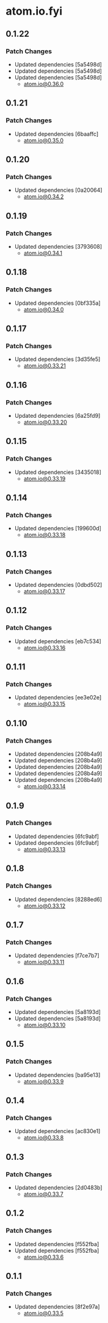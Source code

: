 # atom.io.fyi

## 0.1.22

### Patch Changes

- Updated dependencies [5a5498d]
- Updated dependencies [5a5498d]
- Updated dependencies [5a5498d]
  - atom.io@0.36.0

## 0.1.21

### Patch Changes

- Updated dependencies [6baaffc]
  - atom.io@0.35.0

## 0.1.20

### Patch Changes

- Updated dependencies [0a20064]
  - atom.io@0.34.2

## 0.1.19

### Patch Changes

- Updated dependencies [3793608]
  - atom.io@0.34.1

## 0.1.18

### Patch Changes

- Updated dependencies [0bf335a]
  - atom.io@0.34.0

## 0.1.17

### Patch Changes

- Updated dependencies [3d35fe5]
  - atom.io@0.33.21

## 0.1.16

### Patch Changes

- Updated dependencies [6a25fd9]
  - atom.io@0.33.20

## 0.1.15

### Patch Changes

- Updated dependencies [3435018]
  - atom.io@0.33.19

## 0.1.14

### Patch Changes

- Updated dependencies [199600d]
  - atom.io@0.33.18

## 0.1.13

### Patch Changes

- Updated dependencies [0dbd502]
  - atom.io@0.33.17

## 0.1.12

### Patch Changes

- Updated dependencies [eb7c534]
  - atom.io@0.33.16

## 0.1.11

### Patch Changes

- Updated dependencies [ee3e02e]
  - atom.io@0.33.15

## 0.1.10

### Patch Changes

- Updated dependencies [208b4a9]
- Updated dependencies [208b4a9]
- Updated dependencies [208b4a9]
- Updated dependencies [208b4a9]
- Updated dependencies [208b4a9]
  - atom.io@0.33.14

## 0.1.9

### Patch Changes

- Updated dependencies [6fc9abf]
- Updated dependencies [6fc9abf]
  - atom.io@0.33.13

## 0.1.8

### Patch Changes

- Updated dependencies [8288ed6]
  - atom.io@0.33.12

## 0.1.7

### Patch Changes

- Updated dependencies [f7ce7b7]
  - atom.io@0.33.11

## 0.1.6

### Patch Changes

- Updated dependencies [5a8193d]
- Updated dependencies [5a8193d]
  - atom.io@0.33.10

## 0.1.5

### Patch Changes

- Updated dependencies [ba95e13]
  - atom.io@0.33.9

## 0.1.4

### Patch Changes

- Updated dependencies [ac830e1]
  - atom.io@0.33.8

## 0.1.3

### Patch Changes

- Updated dependencies [2d0483b]
  - atom.io@0.33.7

## 0.1.2

### Patch Changes

- Updated dependencies [f552fba]
- Updated dependencies [f552fba]
  - atom.io@0.33.6

## 0.1.1

### Patch Changes

- Updated dependencies [8f2e97a]
  - atom.io@0.33.5
